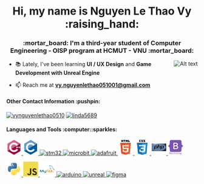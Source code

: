 <h1 align="center">Hi, my name is Nguyen Le Thao Vy :raising_hand:</h1>
<h3 align="center">:mortar_board: I'm a third-year student of Computer Engineering - OISP program at HCMUT - VNU :mortar_board:</h3>

<img
  src="https://user-images.githubusercontent.com/93923972/161199531-d7873dee-39d0-4b09-94ad-29bd2b247411.png"
  alt="Alt text"
  title="Optional title"
  style="display: inline; margin: 0 auto;"
  align="right">

- :books: Lately, I've been learning **UI / UX Design** and **Game Development with Unreal Engine**

- 📫 Reach me at **vy.nguyenlethao051001@gmail.com**

<h4 align="left">Other Contact Information :pushpin:</h4>
<p align="left">
<a href="https://linkedin.com/in/vynguyenlethao0510" target="blank"><img align="center" src="https://raw.githubusercontent.com/rahuldkjain/github-profile-readme-generator/master/src/images/icons/Social/linked-in-alt.svg" alt="vynguyenlethao0510" height="30" width="40" /></a>
<a href="https://fb.com/linda5689" target="blank"><img align="center" src="https://raw.githubusercontent.com/rahuldkjain/github-profile-readme-generator/master/src/images/icons/Social/facebook.svg" alt="linda5689" height="30" width="40" /></a>
</p>

<h4 align="left">Languages and Tools :computer::sparkles:</h4>
<p align="left"> 
  <a href="https://www.w3schools.com/cpp/" target="_blank" rel="noreferrer"> <img src="https://raw.githubusercontent.com/devicons/devicon/master/icons/cplusplus/cplusplus-original.svg" alt="cplusplus" width="40" height="40"/> </a> 
  <a href="https://www.cprogramming.com/" target="_blank" rel="noreferrer"> <img src="https://raw.githubusercontent.com/devicons/devicon/master/icons/c/c-original.svg" alt="c" width="40" height="40"/> </a>  
  <a href="https://www.st.com/en/development-tools/stm32cubeide.html" target="_blank" rel="noreferrer"> <img src="https://user-images.githubusercontent.com/93923972/161201729-6f11288b-b805-4ff5-9a0d-660397554be1.svg" alt="stm32" width="70" height="40"/> </a>  
  <a href="https://microbit.org/" target="_blank" rel="noreferrer"> <img src="https://user-images.githubusercontent.com/93923972/161200599-f6f4da50-2ed2-47f8-99bc-77a5556e87ad.png" alt="microbit" width="70" height="40"/> </a> 
  <a href="https://io.adafruit.com/" target="_blank" rel="noreferrer"> <img src="https://user-images.githubusercontent.com/93923972/161222389-4edd8a38-67c7-4e97-82f5-50cae8f7d759.png" alt="adafruit" width="80" height="40"/> </a> 
  <a href="https://www.w3.org/html/" target="_blank" rel="noreferrer"> <img src="https://raw.githubusercontent.com/devicons/devicon/master/icons/html5/html5-original-wordmark.svg" alt="html5" width="40" height="40"/> </a> 
  <a href="https://www.w3schools.com/css/" target="_blank" rel="noreferrer"> <img src="https://raw.githubusercontent.com/devicons/devicon/master/icons/css3/css3-original-wordmark.svg" alt="css3" width="40" height="40"/> </a> 
  <a href="https://www.php.net" target="_blank" rel="noreferrer"> <img src="https://raw.githubusercontent.com/devicons/devicon/master/icons/php/php-original.svg" alt="php" width="40" height="40"/> </a> 
  <a href="https://getbootstrap.com" target="_blank" rel="noreferrer"> <img src="https://raw.githubusercontent.com/devicons/devicon/master/icons/bootstrap/bootstrap-plain-wordmark.svg" alt="bootstrap" width="40" height="40"/> </a> 
  
  <a href="https://www.python.org" target="_blank" rel="noreferrer"> <img src="https://raw.githubusercontent.com/devicons/devicon/master/icons/python/python-original.svg" alt="python" width="40" height="40"/> </a>
  <a href="https://developer.mozilla.org/en-US/docs/Web/JavaScript" target="_blank" rel="noreferrer"> <img src="https://raw.githubusercontent.com/devicons/devicon/master/icons/javascript/javascript-original.svg" alt="javascript" width="40" height="40"/> </a> 
  <a href="https://www.mysql.com/" target="_blank" rel="noreferrer"> <img src="https://raw.githubusercontent.com/devicons/devicon/master/icons/mysql/mysql-original-wordmark.svg" alt="mysql" width="40" height="40"/> </a> 
  <a href="https://www.arduino.cc/" target="_blank" rel="noreferrer"> <img src="https://cdn.worldvectorlogo.com/logos/arduino-1.svg" alt="arduino" width="40" height="40"/> </a>
  <a href="https://unrealengine.com/" target="_blank" rel="noreferrer"> <img src="https://raw.githubusercontent.com/kenangundogan/fontisto/036b7eca71aab1bef8e6a0518f7329f13ed62f6b/icons/svg/brand/unreal-engine.svg" alt="unreal" width="40" height="40"/> </a> 
    <a href="https://www.figma.com/" target="_blank" rel="noreferrer"> <img src="https://www.vectorlogo.zone/logos/figma/figma-icon.svg" alt="figma" width="40" height="40"/> </a> 
</p>

